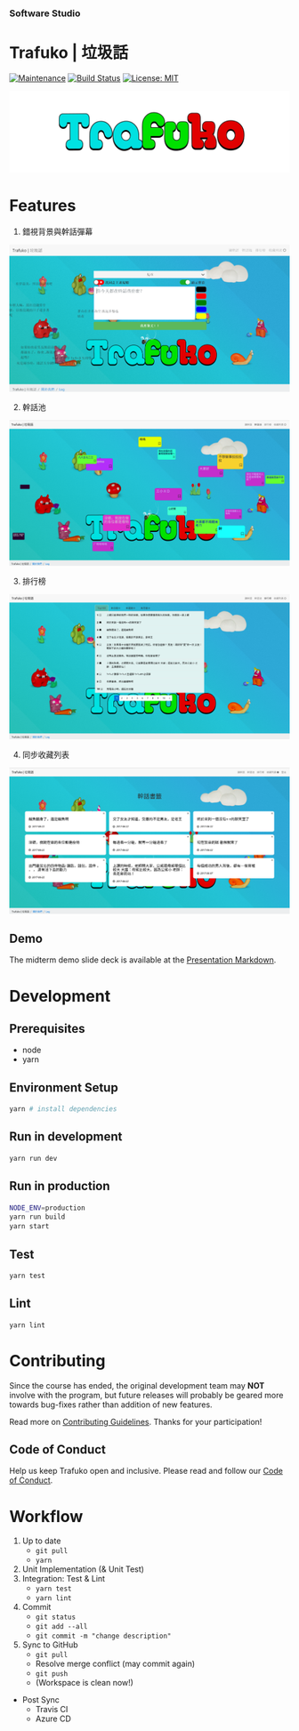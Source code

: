 ### Software Studio
# Trafuko | 垃圾話
[![Maintenance](https://img.shields.io/maintenance/yes/2017.svg)]()
[![Build Status](https://travis-ci.com/chengscott/Trafuko-Web.svg?token=6qy6kyyaykPzLdMZwRRn&branch=master)](https://travis-ci.com/chengscott/Trafuko-Web)
[![License: MIT](https://img.shields.io/badge/License-MIT-yellow.svg)](https://opensource.org/licenses/MIT)

![](/metadata/logo.png)

# Features

1. 錯視背景與幹話彈幕

![](/metadata/background.png)

2. 幹話池

![](/metadata/pool.png)

3. 排行榜

![](/metadata/rank.png)

4. 同步收藏列表

![](/metadata/fav.png)

## Demo

The midterm demo slide deck is available at the [Presentation Markdown](/metadata/講幹話？Trafuko.md).

# Development

## Prerequisites

* node
* yarn

## Environment Setup

```bash
yarn # install dependencies
```

## Run in development

```bash
yarn run dev
```

## Run in production

```bash
NODE_ENV=production
yarn run build
yarn start
```

## Test

```bash
yarn test
```

## Lint

```bash
yarn lint
```

# Contributing

Since the course has ended, the original development team may **NOT** involve with the program, but future releases will probably be geared more towards bug-fixes rather than addition of new features.

Read more on [Contributing Guidelines](CONTRIBUTING.md). Thanks for your participation!

## Code of Conduct

Help us keep Trafuko open and inclusive. Please read and follow our [Code of Conduct](CODE_OF_CONDUCT.md).

# Workflow

1. Up to date
    - ```git pull```
    - ```yarn```
2. Unit Implementation (& Unit Test)
3. Integration: Test & Lint
    - ```yarn test```
    - ```yarn lint```
4. Commit
    - ```git status```
    - ```git add --all```
    - ```git commit -m "change description"```
5. Sync to GitHub
    - ```git pull```
    - Resolve merge conflict (may commit again)
    - ```git push```
    - (Workspace is clean now!)
- Post Sync
    - Travis CI
    - Azure CD


